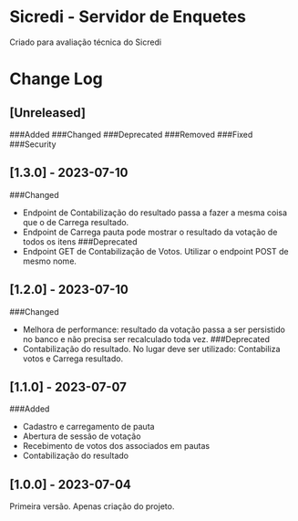 # Sicredi - Servidor de Enquetes
Criado para avaliação técnica do Sicredi

# Change Log

## [Unreleased]
###Added
###Changed
###Deprecated
###Removed
###Fixed
###Security

## [1.3.0] - 2023-07-10
###Changed
- Endpoint de Contabilização do resultado passa a fazer a mesma coisa que o de Carrega resultado.
- Endpoint de Carrega pauta pode mostrar o resultado da votação de todos os itens
###Deprecated
- Endpoint GET de Contabilização de Votos. Utilizar o endpoint POST de mesmo nome.

## [1.2.0] - 2023-07-10
###Changed
- Melhora de performance: resultado da votação passa a ser persistido no banco e não precisa ser recalculado toda vez.
###Deprecated
- Contabilização do resultado. No lugar deve ser utilizado: Contabiliza votos e Carrega resultado.

## [1.1.0] - 2023-07-07
###Added
- Cadastro e carregamento de pauta
- Abertura de sessão de votação
- Recebimento de votos dos associados em pautas
- Contabilização do resultado

## [1.0.0] - 2023-07-04
Primeira versão. Apenas criação do projeto.
